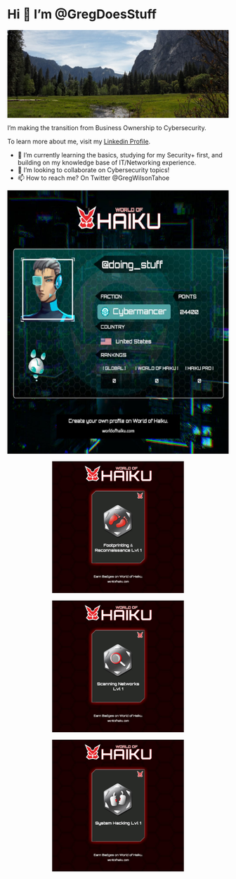 # Hi 👋 I’m @GregDoesStuff

<p align="center" style="height:200px; overflow: hidden;">
  <img src="Yosemite.jpg" style="height; 50%; width=900px; display: block; margin: 0 auto; alt="Yosemite Valley :)">
</p>
<p>
I’m making the transition from Business Ownership to  Cybersecurity.
<p>To learn more about me, visit my <a href="https://www.linkedin.com/in/gregdoesstuff/">Linkedin Profile</a>.
</p>

- 🌱 I’m currently learning the basics, studying for my Security+ first, and building on my knowledge base of IT/Networking experience.
- 💞️ I’m looking to collaborate on Cybersecurity topics!
- 📫 How to reach me? On Twitter @GregWilsonTahoe

<p align="center">
  <img src="2-16-2023 7-52-03 PM.jpg" height="600px" width="600px" >
</p>
<p>
<p align="center">
  <img src="2-17-2023 6-11-49 PM.jpg" height="300px" width="auto" >
<p align="center">
  <img src="2-17-2023 6-12-01 PM.jpg" height="300px" width="auto" >
<p align="center">
  <img src="2-17-2023 6-12-08 PM.jpg" height="300px" width="auto" >
<p>

<!---
GregDoesStuff/GregDoesStuff is a ✨ special ✨ repository because its `README.md` (this file) appears on your GitHub profile.
You can click the Preview link to take a look at your changes.
--->
